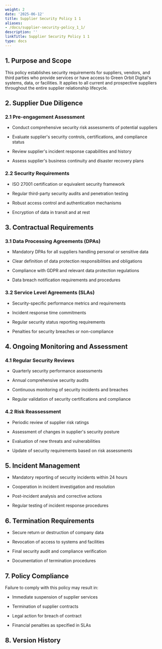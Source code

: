 ```yaml
---
weight: 2
date: '2025-06-12'
title: Supplier Security Policy 1 1
aliases:
- /docs/supplier-security-policy_1_1/
description: ''
linkTitle: Supplier Security Policy 1 1
type: docs
---
```


## 1. Purpose and Scope

This policy establishes security requirements for suppliers, vendors, and third parties who provide services or have access to Green Orbit Digital's systems, data, or facilities. It applies to all current and prospective suppliers throughout the entire supplier relationship lifecycle.

## 2. Supplier Due Diligence

### 2.1 Pre-engagement Assessment

- Conduct comprehensive security risk assessments of potential suppliers

- Evaluate supplier's security controls, certifications, and compliance status

- Review supplier's incident response capabilities and history

- Assess supplier's business continuity and disaster recovery plans

### 2.2 Security Requirements

- ISO 27001 certification or equivalent security framework

- Regular third-party security audits and penetration testing

- Robust access control and authentication mechanisms

- Encryption of data in transit and at rest

## 3. Contractual Requirements

### 3.1 Data Processing Agreements (DPAs)

- Mandatory DPAs for all suppliers handling personal or sensitive data

- Clear definition of data protection responsibilities and obligations

- Compliance with GDPR and relevant data protection regulations

- Data breach notification requirements and procedures

### 3.2 Service Level Agreements (SLAs)

- Security-specific performance metrics and requirements

- Incident response time commitments

- Regular security status reporting requirements

- Penalties for security breaches or non-compliance

## 4. Ongoing Monitoring and Assessment

### 4.1 Regular Security Reviews

- Quarterly security performance assessments

- Annual comprehensive security audits

- Continuous monitoring of security incidents and breaches

- Regular validation of security certifications and compliance

### 4.2 Risk Reassessment

- Periodic review of supplier risk ratings

- Assessment of changes in supplier's security posture

- Evaluation of new threats and vulnerabilities

- Update of security requirements based on risk assessments

## 5. Incident Management

- Mandatory reporting of security incidents within 24 hours

- Cooperation in incident investigation and resolution

- Post-incident analysis and corrective actions

- Regular testing of incident response procedures

## 6. Termination Requirements

- Secure return or destruction of company data

- Revocation of access to systems and facilities

- Final security audit and compliance verification

- Documentation of termination procedures

## 7. Policy Compliance

Failure to comply with this policy may result in:

- Immediate suspension of supplier services

- Termination of supplier contracts

- Legal action for breach of contract

- Financial penalties as specified in SLAs

## 8. Version History

<!-- Unsupported block type: table -->